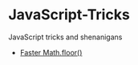 # JavaScript-Tricks
JavaScript tricks and shenanigans

* [Faster Math.floor()](js/faster-math-floor.js)
